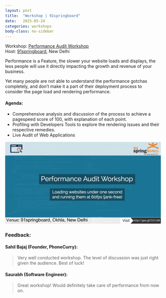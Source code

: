 ```yaml
---
layout: post
title:  "Workshop | 91springboard"
date:   2015-05-24
categories: workshops
body-class: no-sidebar
---
```


Workshop: [Performance Audit Workshop](https://in.explara.com/e/performance-audit-workshop)<br>
Host: [91springboard](http://91springboard.com), New Delhi<br>

Performance is a Feature, the slower your website loads and displays, the less people will use it directly impacting the growth and revenue of your business.

Yet many people are not able to understand the performance gotchas completely, and don’t make it a part of their deployment process to consider the page load and rendering performance.

#### Agenda:

- Comprehensive analysis and discussion of the process to achieve a pagespeed score of 100, with explanation of each point.
- Profiling with Developers Tools to explore the rendering issues and their respective remedies.
- Live Audit of Web Applications


![Workshop pics](/images/workshops/performance-audit-workshop-91springboard.png)

### Feedback: 

#### Sahil Bajaj (Founder, PhoneCurry):

<blockquote>
  Very well conducted workshop. The level of discussion was just right given the audience. Best of luck!
</blockquote>

#### Saurabh (Software Engineer):

<blockquote>
  Great workshop! Would definitely take care of performance from now on.
</blockquote>

<br><br>